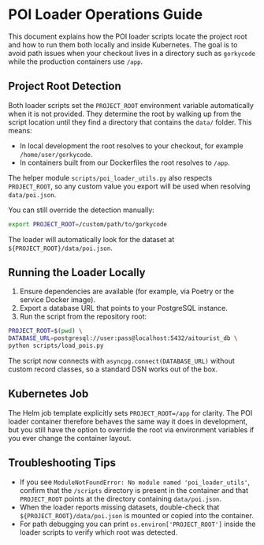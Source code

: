# POI Loader Operations Guide

This document explains how the POI loader scripts locate the project root and how to run them both locally and inside Kubernetes. The goal is to avoid path issues when your checkout lives in a directory such as `gorkycode` while the production containers use `/app`.

## Project Root Detection

Both loader scripts set the `PROJECT_ROOT` environment variable automatically when it is not provided. They determine the root by walking up from the script location until they find a directory that contains the `data/` folder. This means:

- In local development the root resolves to your checkout, for example `/home/user/gorkycode`.
- In containers built from our Dockerfiles the root resolves to `/app`.

The helper module `scripts/poi_loader_utils.py` also respects `PROJECT_ROOT`, so any custom value you export will be used when resolving `data/poi.json`.

You can still override the detection manually:

```bash
export PROJECT_ROOT=/custom/path/to/gorkycode
```

The loader will automatically look for the dataset at `${PROJECT_ROOT}/data/poi.json`.

## Running the Loader Locally

1. Ensure dependencies are available (for example, via Poetry or the service Docker image).
2. Export a database URL that points to your PostgreSQL instance.
3. Run the script from the repository root:

```bash
PROJECT_ROOT=$(pwd) \
DATABASE_URL=postgresql://user:pass@localhost:5432/aitourist_db \
python scripts/load_pois.py
```

The script now connects with `asyncpg.connect(DATABASE_URL)` without custom record classes, so a standard DSN works out of the box.

## Kubernetes Job

The Helm job template explicitly sets `PROJECT_ROOT=/app` for clarity. The POI loader container therefore behaves the same way it does in development, but you still have the option to override the root via environment variables if you ever change the container layout.

## Troubleshooting Tips

- If you see `ModuleNotFoundError: No module named 'poi_loader_utils'`, confirm that the `/scripts` directory is present in the container and that `PROJECT_ROOT` points at the directory containing `data/poi.json`.
- When the loader reports missing datasets, double-check that `${PROJECT_ROOT}/data/poi.json` is mounted or copied into the container.
- For path debugging you can print `os.environ['PROJECT_ROOT']` inside the loader scripts to verify which root was detected.

